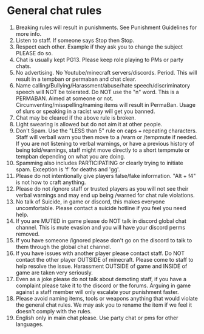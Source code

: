 
# General chat rules

1. Breaking rules will result in punishments. See Punishment Guidelines for more info.
2. Listen to staff. If someone says Stop then Stop.
3. Respect each other. Example if they ask you to change the subject PLEASE do so.
4. Chat is usually kept PG13. Please keep role playing to PMs or party chats. 
5. No advertising. No Youtube/minecraft servers/discords. Period. This will result in a tempban or permaban and chat clear.
6. Name calling/Bullying/Harassment/abuse/hate speech/discriminatory speech will NOT be tolerated. Do NOT use the "n" word. This is a PERMABAN. Aimed at someone or not. Circumventing/misspelling/naming items will result in PermaBan. Usage of slurs or speaking in a racist way will get you banned.
7. Chat may be cleared if the above rule is broken. 
8. Light swearing is allowed but do not aim it at other people.
9. Don't Spam. Use the "LESS than 5" rule on caps + repeating characters. Staff will verball warn you then move to a /warn or /tempmute if needed. If you are not listening to verbal warnings, or have a previous history of being told/warnings, staff might move directly to a short tempmute or tempban depending on what you are doing.
10. Spamming also includes PARTICIPATING or clearly trying to initiate spam. Exception is 'f' for deaths and 'gg'.
11. Please do not intentionally give players false/fake information. "Alt + f4" is not how to craft anything. 
12. Please do not /ignore staff or trusted players as you will not see their verbal warnings and may end up being /warned for chat rule violations.
13. No talk of Suicide, in game or discord, this makes everyone uncomfortable. Please contact a suicide hotline if you feel you need help. 
14. If you are MUTED in game please do NOT talk in discord global chat channel. This is mute evasion and you will have your discord perms removed. 
15. If you have someone /ignored please don't go on the discord to talk to them through the global chat channel.
16. If you have issues with another player please contact staff. Do NOT contact the other player OUTSIDE of minecraft. Please come to staff to help resolve the issue. Harassment OUTSIDE of game and INSIDE of game are taken very seriously. 
17. Even as a joke please do not talk about demoting staff, if you have a complaint please take it to the discord or the forums. Arguing in game against a staff member will only escalate your punishment faster. 
18. Please avoid naming items, tools or weapons anything that would violate the general chat rules. We may ask you to rename the item if we feel it doesn't comply with the rules. 
19. English only in main chat please. Use party chat or pms for other languages. 
